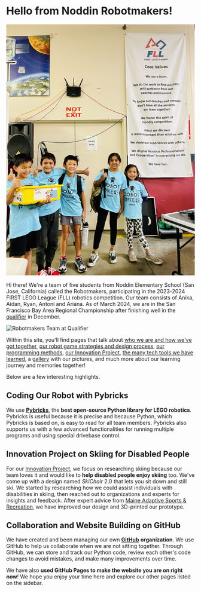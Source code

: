 <!-- markdownlint-disable MD026 MD033 -->

# Hello from Noddin Robotmakers!

![Robotmakers Team at Scrimmage](Media/Images/Robotmakers-Team-at-Scrimmage.jpg)

Hi there! We're a team of five students from Noddin Elementary School (San Jose, California) called the Robotmakers, participating in the 2023-2024 FIRST LEGO League (FLL) robotics competition. Our team consists of Anika, Aidan, Ryan, Antoni and Ariana. As of March 2024, we are in the San Francisco Bay Area Regional Championship after finishing well in the [qualifier](https://youtu.be/gz8UgMTxCSI) in December.

![Robotmakers Team at Qualifier](Media/Images/Robotmakers-Team-at-Qualifier.jpg)

Within this site, you'll find pages that talk about [who we are and how we've got together](Who-We-Are-and-How-We-Got-Together), [our robot game strategies and design process](Robot-Game-Strategy-and-Design-Process), [our programming methods](Python-Programming-with-Pybricks), [our Innovation Project](Innovation-Project), [the many tech tools we have learned](Tools-We-Have-Learned), a [gallery](Gallery) with our pictures, and much more about our learning journey and memories together!

Below are a few interesting highlights.

## Coding Our Robot with Pybricks

We use [__Pybricks__](Python-Programming-with-Pybricks), the __best open-source Python library for LEGO robotics__. Pybricks is useful because it is precise and because Python, which Pybricks is based on, is easy to read for all team members. Pybricks also supports us with a few advanced functionalities for running multiple programs and using special drivebase control.

## Innovation Project on Skiing for Disabled People

For our [Innovation Project](Innovation-Project), we focus on researching skiing because our team loves it and would like to __help disabled people enjoy skiing__ too. We've come up with a design named _SkiChair_ 2.0 that lets you sit down and still ski. We started by researching how we could assist individuals with disabilities in skiing, then reached out to organizations and experts for insights and feedback. After expert advice from [Maine Adaptive Sports & Recreation](https://maineadaptive.org), we have improved our design and 3D-printed our prototype.

## Collaboration and Website Building on GitHub

We have created and been managing our own [__GitHub__](Collaborative-Coding-and-Website-Building-with-GitHub) __organization__. We use GitHub to help us collaborate when we are not sitting together. Through GitHub, we can store and track our Python code, review each other's code changes to avoid mistakes, and make many improvements over time.

We have also __used GitHub Pages to make the website you are on right now__! We hope you enjoy your time here and explore our other pages listed on the sidebar.
